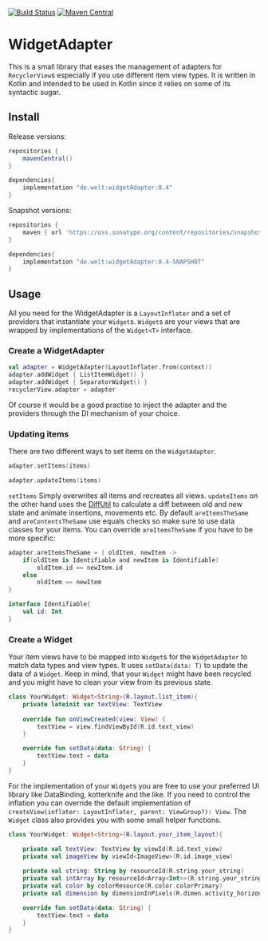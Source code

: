 [![Build Status](https://travis-ci.org/WeltN24/WidgetAdapter.svg?branch=master)](https://travis-ci.org/WeltN24/WidgetAdapter)
[![Maven Central](https://img.shields.io/maven-central/v/de.welt/widgetAdapter.svg)](http://search.maven.org/#search%7Cga%7C1%7Cg%3A%22de.welt%22%20AND%20a%3A%widgetAdapter%22)
# WidgetAdapter
This is a small library that eases the management of adapters for ```RecyclerView```s especially if you use different item view types. It is written in Kotlin and intended to be used in Kotlin since it relies on some of its syntactic sugar.
## Install
Release versions:

```groovy
repositories {
    mavenCentral()
}

dependencies{
    implementation "de.welt:widgetAdapter:0.4"
}
```

Snapshot versions:

```groovy
repositories {
    maven { url 'https://oss.sonatype.org/content/repositories/snapshots' }
}

dependencies{
    implementation "de.welt:widgetAdapter:0.4-SNAPSHOT"
}
```

## Usage
All you need for the WidgetAdapter is a ```LayoutInflater``` and a set of providers that instantiate your ```Widget```s. ```Widget```s are your views that are wrapped by implementations of the ```Widget<T>``` interface.
### Create a WidgetAdapter

```kotlin
val adapter = WidgetAdapter(LayoutInflater.from(context))
adapter.addWidget { ListItemWidget() }        
adapter.addWidget { SeparatorWidget() }        
recyclerView.adapter = adapter
```

Of course it would be a good practise to inject the adapter and the providers through the DI mechanism of your choice. 

### Updating items

There are two different ways to set items on the `WidgetAdapter`.

```kotlin
adapter.setItems(items)

adapter.updateItems(items)
```

`setItems` Simply overwrites all items and recreates all views. `updateItems` on the other hand uses the [DiffUtil](https://developer.android.com/reference/android/support/v7/util/DiffUtil.html) to calculate a diff between old and new state and animate insertions, movements etc. By default `areItemsTheSame` and `areContentsTheSame` use equals checks so make sure to use data classes for your items. You can override `areItemsTheSame` if you have to be more specific:

```kotlin
adapter.areItemsTheSame = { oldItem, newItem -> 
    if(oldItem is Identifiable and newItem is Identifiable)
        oldItem.id == newItem.id
    else
        oldItem == newItem
}

interface Identifiable{
    val id: Int
}
```

### Create a Widget
Your item views have to be mapped into ```Widget```s for the ```WidgetAdapter``` to match data types and view types. It uses ```setData(data: T)``` to update the data of a ```Widget```. Keep in mind, that your ```Widget``` might have been recycled and you might have to clean your view from its previous state.

```kotlin
class YourWidget: Widget<String>(R.layout.list_item){
    private lateinit var textView: TextView
    
    override fun onViewCreated(view: View) {
        textView = view.findViewById(R.id.text_view)
    }

    override fun setData(data: String) {
        textView.text = data
    }
}
```

For the implementation of your ```Widget```s you are free to use your preferred UI library like DataBinding, kotterknife and the like. If you need to control the inflation you can override the default implementation of `createView(inflater: LayoutInflater, parent: ViewGroup?): View`. The `Widget` class also provides you with some small helper functions.

```kotlin
class YourWidget: Widget<String>(R.layout.your_item_layout){

    private val textView: TextView by viewId(R.id.text_view)
    private val imageView by viewId<ImageView>(R.id.image_view)
    
    private val string: String by resourceId(R.string.your_string)
    private val intArray by resourceId<Array<Int>>(R.string.your_string)
    private val color by colorResource(R.color.colorPrimary)
    private val dimension by dimensionInPixels(R.dimen.activity_horizontal_margin)

    override fun setData(data: String) {
        textView.text = data
    }
}
```
